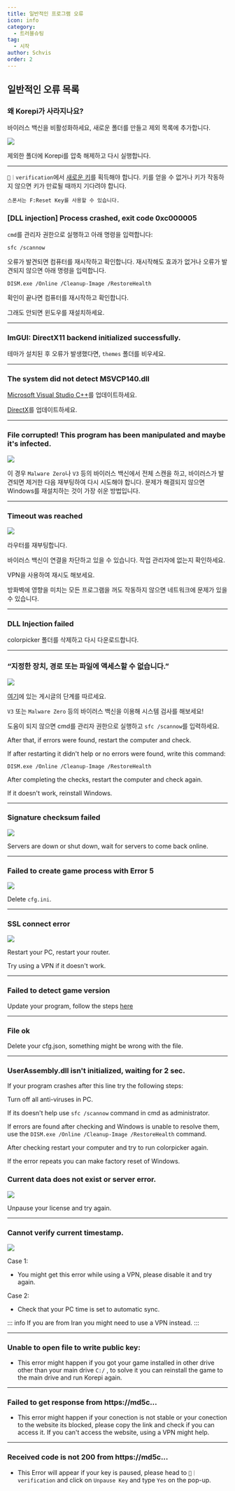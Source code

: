 ```yaml
---
title: 일반적인 프로그램 오류
icon: info
category:
  - 트러블슈팅
tag:
  - 시작
author: Schvis
order: 2
---
```


## 일반적인 오류 목록

### 왜 Korepi가 사라지나요?

바이러스 백신을 비활성화하세요, 새로운 폴더를 만들고 제외 목록에 추가합니다.

![](../images/virus.png)

제외한 폴더에 Korepi를 압축 해제하고 다시 실행합니다.

---

`⁠🔐｜verification`에서 [새로운 키](../guide/getkey.md)를 획득해야 합니다. 키를 얻을 수 없거나 키가 작동하지 않으면 키가 만료될 때까지 기다려야 합니다.

`스폰서는 F:Reset Key를 사용할 수 있습니다.`

### [DLL injection]  Process crashed, exit code 0xc000005

`cmd`를 관리자 권한으로 실행하고 아래 명령을 입력합니다:

`sfc /scannow`

오류가 발견되면 컴퓨터를 재시작하고 확인합니다.
재시작해도 효과가 없거나 오류가 발견되지 않으면 아래 명령을 입력합니다.

`DISM.exe /Online /Cleanup-Image /RestoreHealth`

확인이 끝나면 컴퓨터를 재시작하고 확인합니다.

그래도 안되면 윈도우를 재설치하세요.

---
### ImGUI: DirectX11 backend initialized successfully.

테마가 설치된 후 오류가 발생했다면, `themes` 폴더를 비우세요.

---
### The system did not detect MSVCP140.dll

[Microsoft Visual Studio C++](https://learn.microsoft.com/en-us/cpp/windows/latest-supported-vc-redist?view=msvc-170#visual-studio-2015-2017-2019-and-2022)를 업데이트하세요.

[DirectX](https://www.microsoft.com/en-us/download/details.aspx?id=35)를 업데이트하세요.

---
### File corrupted! This program has been manipulated and maybe it's infected.

![](/assets/images/docs/202312/virus2.png)

이 경우 `Malware Zero`나 `V3` 등의 바이러스 백신에서 전체 스캔을 하고, 바이러스가 발견되면 제거한 다음 재부팅하여 다시 시도해야 합니다. 문제가 해결되지 않으면 Windows를 재설치하는 것이 가장 쉬운 방법입니다.

---
### Timeout was reached

![](/assets/images/docs/202312/error1.png)

라우터를 재부팅합니다.

바이러스 백신이 연결을 차단하고 있을 수 있습니다. 작업 관리자에 없는지 확인하세요.

VPN을 사용하여 재시도 해보세요.

방화벽에 영향을 미치는 모든 프로그램을 꺼도 작동하지 않으면 네트워크에 문제가 있을 수 있습니다.

---
### DLL Injection failed

colorpicker 폴더를 삭제하고 다시 다운로드합니다.

---
### “지정한 장치, 경로 또는 파일에 액세스할 수 없습니다.”

![](../images/error2.png)

[여기](https://support.microsoft.com/ko-KR/topic/프로그램이나-파일을-설치-업데이트-또는-시작하려고-하면-지정한-장치-경로-또는-파일에-액세스할-수-없습니다-오류가-발생함-46361133-47ed-6967-c13e-e75d3cc29657)에 있는 게시글의 단계를 따르세요.

`V3` 또는 `Malware Zero` 등의 바이러스 백신을 이용해 시스템 검사를 해보세요!

도움이 되지 않으면 cmd를 관리자 권한으로 실행하고 `sfc /scannow`를 입력하세요.

After that, if errors were found, restart the computer and check.

If after restarting it didn't help or no errors were found, write this command:

`DISM.exe /Online /Cleanup-Image /RestoreHealth`

After completing the checks, restart the computer and check again.

If it doesn't work, reinstall Windows.

---
### Signature checksum failed

![](/assets/images/docs/202312/checksum.png)

Servers are down or shut down, wait for servers to come back online.

---
### Failed to create game process with Error 5

![](/assets/images/docs/202312/error3.png)

Delete `cfg.ini`.

---
### SSL connect error

![](/assets/images/docs/202312/error4.png)

Restart your PC, restart your router.

Try using a VPN if it doesn't work.

---
### Failed to detect game version

Update your program, follow the steps [here](../start/download.md)

---
### File ok

Delete your cfg.json, something might be wrong with the file.

---
### UserAssembly.dll isn't initialized, waiting for 2 sec.

If your program crashes after this line try the following steps:

Turn off all anti-viruses in PC.

If its doesn't help use `sfc /scannow` command in cmd as administrator.

If errors are found after checking and Windows is unable to resolve them, use the `DISM.exe /Online /Cleanup-Image /RestoreHealth` command. 

After checking restart your computer and try to run colorpicker again.

If the error repeats you can make factory reset of Windows.

### Current data does not exist or server error.

![](/assets/images/docs/202312/error.png)

Unpause your license and try again.

---
### Cannot verify current timestamp.

![](/assets/images/docs/202402/timestamp.png)

Case 1:
- You might get this error while using a VPN, please disable it and try again.

Case 2:
- Check that your PC time is set to automatic sync.

::: info If you are from Iran you might need to use a VPN instead.
:::

---
### Unable to open file to write public key:

- This error might happen if you got your game installed in other drive other than your main drive `C:/` , to solve it you can reinstall the game to the main drive and run Korepi again.

---
### Failed to get response from https://md5c...

- This error might happen if your conection is not stable or your conection to the website its blocked, please copy the link and check if you can access it. If you can't access the website, using a VPN might help.

---
### Received code is not 200 from https://md5c...

- This Error will appear if your key is paused, please head to `🔐｜verification` and click on `Unpause Key` and type `Yes` on the pop-up.
